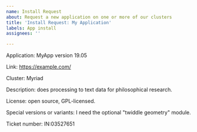 ```yaml
---
name: Install Request
about: Request a new application on one or more of our clusters
title: 'Install Request: My Application'
labels: App install
assignees: ''

---
```


<!--
It helps to give us as much information about the application as you know.
 Below are some things that really help.
 Please delete any bits you don't know or don't need.
 Any text contained in these arrows will be hidden in the final result.
-->

<!-- 
The name and version of the application you need should go here. If you don't need a specific version, we'll usually go for the latest release marked "stable". 

Please also put this in the subject of the issue!
-->
Application: MyApp version 19.05

Link: <https://example.com/>

<!--
We generally install software on all the clusters unless licensing or technical problems prevent that. It's still useful to let us know which clusters you plan to use the software on, though.
-->
Cluster: Myriad

<!-- 
A bit of description helps: a line or two about what the application does, as you'd describe it to a colleague. This lets us make sure we have the right thing, and helps other users who might be looking for something similar.
-->
Description: does processing to text data for philosophical research.

<!--
Licensing: if you know what kind of software license the application is provided under, let us know. We can look this up if you not sure, but knowing in advance whether it's commercial or open-source software helps. 
If it's commercial software, we may need you to provide us with a bundle or installer. In this case, uploading it to the cluster you need it installed on is the quickest way to get it to us.
In some cases, awkward licenses may cause problems here, but we'll find out whether this is the case.
-->
License: open source, GPL-licensed.

<!--
Special versions or variants: sometimes people need a version compiled with a particular optional feature enabled, or an optional library compiled in. Let us know here if that's the case.
-->
Special versions or variants: I need the optional "twiddle geometry" module.

<!--
Incident number: if you already have a ticket in our email support system about this, it helps to put the ID number here. These start with "IN", a colon, and then a number, e.g. IN:03527651. You can find it in the subject of the email you received back when the ticket was created.
-->
Ticket number: IN:03527651

<!--
Any other information you think might be useful or relevant can go here.
-->
